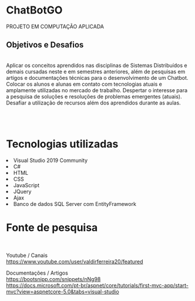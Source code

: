 # ChatBotGO
PROJETO EM COMPUTAÇÃO APLICADA


<h2>Objetivos e Desafios</h2> <br>
Aplicar os conceitos aprendidos nas disciplinas de Sistemas Distribuídos e demais cursadas neste e em semestres anteriores, além de pesquisas em artigos e documentações técnicas para o desenvolvimento de um Chatbot.
Colocar os alunos e alunas em contato com tecnologias atuais e amplamente utilizadas no mercado de trabalho.
Despertar o interesse para a pesquisa de soluções e resoluções de problemas emergentes (atuais).
Desafiar a utilização de recursos além dos aprendidos durante as aulas.


<br><br>

# Tecnologias utilizadas

<li>Visual Studio 2019 Community</li>
<li>C#</li>
<li>HTML</li>
<li>CSS</li>
<li>JavaScript</li>
<li>JQuery</li>
<li>Ajax</li>
<li>Banco de dados SQL Server com EntityFramework</li>

# Fonte de pesquisa
<br>

Youtube / Canais <br>
https://www.youtube.com/user/valdirferreira20/featured

Documentações / Artigos <br>
https://bootsnipp.com/snippets/nNg98 <br>
https://docs.microsoft.com/pt-br/aspnet/core/tutorials/first-mvc-app/start-mvc?view=aspnetcore-5.0&tabs=visual-studio
